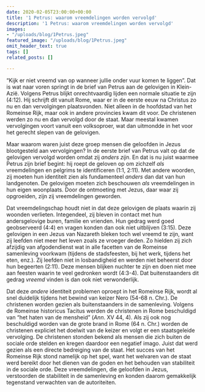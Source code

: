 ```yaml
---
date: 2020-02-05T23:00:00+00:00
title: '1 Petrus: waarom vreemdelingen worden vervolgd'
description: '1 Petrus: waarom vreemdelingen worden vervolgd'
images:
- "/uploads/blog/1Petrus.jpeg"
featured_image: "/uploads/blog/1Petrus.jpeg"
omit_header_text: true
tags: []
related_posts: []

---
```

“Kijk er niet vreemd van op wanneer jullie onder vuur komen te liggen”. Dat is wat naar voren springt in de brief van Petrus aan de gelovigen in Klein-Azië. Volgens Petrus blijkt onrechtvaardig lijden een normale situatie te zijn (4:12). Hij schrijft dit vanuit Rome, waar er in de eerste eeuw na Christus zo nu en dan vervolgingen plaatsvonden. Niet alleen in de hoofdstad van het Romeinse Rijk, maar ook in andere provincies kwam dit voor. De christenen werden zo nu en dan vervolgd door de staat. Maar meestal kwamen vervolgingen voort vanuit een volksoproer, wat dan uitmondde in het voor het gerecht slepen van de gelovigen.

Maar waarom waren juist deze groep mensen die geloofden in Jezus blootgesteld aan vervolgingen? In de eerste brief van Petrus valt op dat de gelovigen vervolgd worden omdat zij _anders zijn_. En dat is nu juist waarmee Petrus zijn brief begint: hij roept de geloven op om zichzelf _als_ vreemdelingen en pelgrims te identificeren (1:1, 2:11). Met andere woorden, zij moeten hun identiteit zien als fundamenteel _anders_ dan dat van hun landgenoten. De gelovigen moeten zich beschouwen _als_ vreemdelingen in hun eigen woonplaats. Door de ontmoeting met Jezus, daar waar zij opgroeiden, zijn zij vreemdelingen geworden.

Dat vreemdelingschap houdt niet in dat deze gelovigen de plaats waarin zij woonden verlieten. Integendeel, zij bleven in contact met hun andersgelovige buren, familie en vrienden. Hun gedrag werd goed geobserveerd (4:4) en vragen konden dan ook niet uitblijven (3:15). Deze gelovigen in een Jezus van Nazareth bleken toch wel vreemd te zijn, want zij leefden niet meer het leven zoals ze vroeger deden. Zo hielden zij zich afzijdig van afgodendienst wat in alle facetten van de Romeinse samenleving voorkwam (tijdens de stadsfeesten, bij het werk, tijdens het eten, enz.). Zij leefden niet in losbandigheid en werden niet beheerst door hun begeerten (2:11). Deze mensen blijken nuchter te zijn en doen niet mee aan feesten waarin te veel gedronken wordt (4:3-4). Dat buitenstaanders dit gedrag _vreemd_ vinden is dan ook niet verwonderlijk.

Dat deze _andere_ identiteit problemen oproept in het Romeinse Rijk, wordt al snel duidelijk tijdens het bewind van keizer Nero (54-68 n. Chr.). De christenen worden gezien als buitenstaanders in de samenleving. Volgens de Romeinse historicus Tacitus werden de christenen in Rome beschuldigd van “het haten van de mensheid” (_Ann_. XV 44, 4). Als zij ook nog beschuldigd worden van de grote brand in Rome (64 n. Chr.) worden de christenen expliciet het doelwit van de keizer en volgt er een staatsgeleide vervolging. De christenen stonden bekend als mensen die zich buiten de sociale orde stelden en kregen daardoor een negatief imago. Juist dat werd gezien als een directe bedreiging van de staat. Het succes van het Romeinse Rijk stond namelijk op het spel, want het welvaren van de staat werd bereikt door het dienen van de goden en het behouden van stabiliteit in de sociale orde. Deze vreemdelingen, die geloofden in Jezus, verstoorden de stabiliteit in de samenleving en konden daarom gemakkelijk tegenstand verwachten van de autoriteiten.